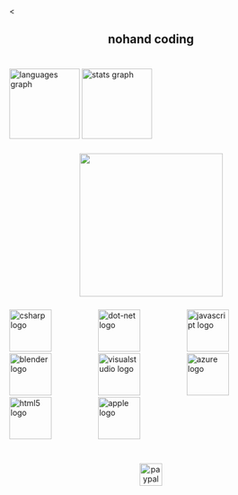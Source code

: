 <<h2 align="center">nohand coding</h2>

###

<br clear="both">

<div align="left">
  <img src="https://github-readme-stats.vercel.app/api/top-langs?username=teazy&locale=en&hide_title=false&layout=compact&card_width=320&langs_count=5&theme=dracula&hide_border=true&order=2" height="125" alt="languages graph"  />
  <img src="https://github-readme-stats.vercel.app/api?username=teazy&hide_title=false&hide_rank=false&show_icons=true&include_all_commits=true&count_private=true&disable_animations=false&theme=dracula&locale=en&hide_border=true&order=1" height="125" alt="stats graph"  />
</div>

###

<div align="center">
  <img height="255" src="https://i.gyazo.com/86af4f709673fac27501e438661efeb4.jpg"  />
</div>

###

<div align="left">
  <img src="https://cdn.jsdelivr.net/gh/devicons/devicon/icons/csharp/csharp-original.svg" height="75" alt="csharp logo"  />
  <img width="75" />
  <img src="https://cdn.jsdelivr.net/gh/devicons/devicon/icons/dot-net/dot-net-original.svg" height="75" alt="dot-net logo"  />
  <img width="75" />
  <img src="https://cdn.jsdelivr.net/gh/devicons/devicon/icons/javascript/javascript-original.svg" height="75" alt="javascript logo"  />
  <img width="75" />
  <img src="https://cdn.jsdelivr.net/gh/devicons/devicon/icons/blender/blender-original.svg" height="75" alt="blender logo"  />
  <img width="75" />
  <img src="https://cdn.jsdelivr.net/gh/devicons/devicon/icons/visualstudio/visualstudio-plain.svg" height="75" alt="visualstudio logo"  />
  <img width="75" />
  <img src="https://cdn.jsdelivr.net/gh/devicons/devicon/icons/azure/azure-original.svg" height="75" alt="azure logo"  />
  <img width="75" />
  <img src="https://cdn.jsdelivr.net/gh/devicons/devicon/icons/html5/html5-original.svg" height="75" alt="html5 logo"  />
  <img width="75" />
  <img src="https://cdn.jsdelivr.net/gh/devicons/devicon/icons/apple/apple-original.svg" height="75" alt="apple logo"  />
</div>

###

<br clear="both">

<div align="center">
  <img src="https://img.shields.io/static/v1?message=PayPal&logo=paypal&label=&color=00457C&logoColor=white&labelColor=&style=for-the-badge" height="40" alt="paypal logo"  />
</div>

###
